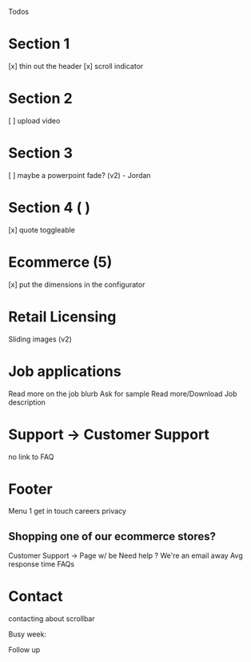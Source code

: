 Todos
# Section 1
[x] thin out the header
[x] scroll indicator
# Section 2
[ ] upload video
# Section 3
[ ] maybe a powerpoint fade? (v2) - Jordan
# Section 4 ( )
[x] quote toggleable
# Ecommerce (5)
[x] put the dimensions in the configurator
# Retail Licensing
Sliding images (v2)

# Job applications
Read more on the job blurb
Ask for sample
Read more/Download Job description

# Support -> Customer Support

no link to FAQ


# Footer

Menu 1
get in touch
careers
privacy


## Shopping one of our ecommerce stores?
Customer Support -> Page w/ be
  Need help ? We're an email away
  Avg response time
  FAQs

# Contact
contacting about scrollbar

Busy week:

Follow up